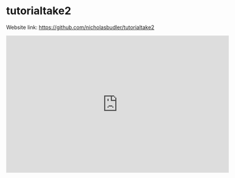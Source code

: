 # tutorialtake2

Website link: https://github.com/nicholasbudler/tutorialtake2


<iframe width="600" height="371" seamless frameborder="0" scrolling="no" src="https://docs.google.com/spreadsheets/d/1qrxSjpEMwBv5DuH2QOm3Jqr344o53wGYp4NiZzVI4aM/pubchart?oid=2052453572&amp;format=interactive"></iframe>
